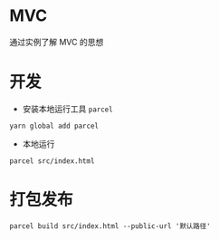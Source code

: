 # MVC
通过实例了解 MVC 的思想
# 开发
* 安装本地运行工具 `parcel`
```
yarn global add parcel
```
* 本地运行
```
parcel src/index.html
```

# 打包发布

```
parcel build src/index.html --public-url '默认路径'
```
